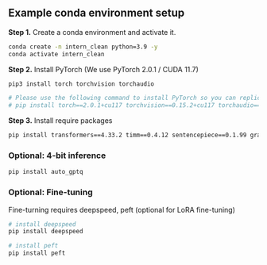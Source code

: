 ## Example conda environment setup

**Step 1.** Create a conda environment and activate it.

```bash
conda create -n intern_clean python=3.9 -y
conda activate intern_clean
```

**Step 2.** Install PyTorch (We use PyTorch 2.0.1 / CUDA 11.7)

```bash
pip3 install torch torchvision torchaudio

# Please use the following command to install PyTorch so you can replicate our results:
# pip install torch==2.0.1+cu117 torchvision==0.15.2+cu117 torchaudio==2.0.2 --index-url https://download.pytorch.org/whl/cu117
```

**Step 3.** Install require packages

```bash
pip install transformers==4.33.2 timm==0.4.12 sentencepiece==0.1.99 gradio==4.13.0 markdown2==2.4.10 xlsxwriter==3.1.2 einops

```

### Optional: 4-bit inference

```bash
pip install auto_gptq
```

### Optional: Fine-tuning

Fine-turning requires deepspeed, peft (optional for LoRA fine-tuning)

```bash
# install deepspeed
pip install deepspeed

# install peft
pip install peft
```
